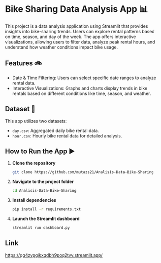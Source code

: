 # Bike Sharing Data Analysis App 📊

This project is a data analysis application using Streamlit that provides insights into bike-sharing trends. Users can explore rental patterns based on time, season, and day of the week. The app offers interactive visualizations, allowing users to filter data, analyze peak rental hours, and understand how weather conditions impact bike usage.

## Features 🚲
- Date & Time Filtering: Users can select specific date ranges to analyze rental data.
- Interactive Visualizations: Graphs and charts display trends in bike rentals based on different conditions like time, season, and weather.

## Dataset 📂
This app utilizes two datasets:
- `day.csv`: Aggregated daily bike rental data.
- `hour.csv`: Hourly bike rental data for detailed analysis.

## How to Run the App ▶️
1. **Clone the repository**
   ```bash
   git clone https://github.com/mutazs21/Analisis-Data-Bike-Sharing
   ```

2. **Navigate to the project folder**
   ```bash
   cd Analisis-Data-Bike-Sharing
   ```
3. **Install dependencies**
   ```bash
   pip install -r requirements.txt
   ```

4. **Launch the Streamlit dashboard**
   ```bash
   streamlit run dashboard.py
   ```

## Link
https://qg4zvpgikxqdbh9poq2tvv.streamlit.app/
